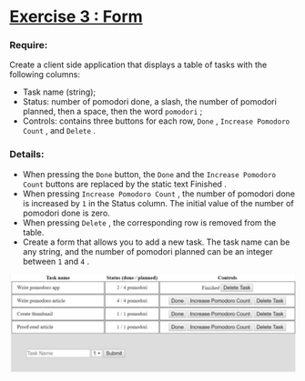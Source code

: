 # [Exercise 3 : Form](https://drive.google.com/file/d/1nLypEFH_KzfPhEQcY0W81kmAavQ-rw1k/view)
### Require:
Create a client side application that displays a table of tasks with the following columns:
- Task name (string);
- Status: number of pomodori done, a slash, the number of pomodori planned, then a space, then the word `pomodori` ;
- Controls: contains three buttons for each row, `Done` , `Increase Pomodoro Count` , and `Delete` .
### Details:
- When pressing the `Done` button, the `Done` and the `Increase Pomodoro Count` buttons are replaced by the static text Finished .
- When pressing `Increase Pomodoro Count` , the number of pomodori done is increased by `1` in the Status column. The initial
value of the number of pomodori done is zero.
- When pressing `Delete` , the corresponding row is removed from the table.
- Create a form that allows you to add a new task. The task name can be any string, and the number of pomodori planned can be
an integer between `1` and `4` .
<p align="center">
 <img align="center" alt="Exercise 3: Form" src="image/exercise3-form.jpg" />
</p>